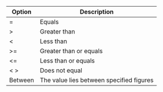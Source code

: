 <!-- markdownlint-disable-file MD041 -->
| Option | Description |
|---|---|
| = | Equals |
| &gt; | Greater than |
| &lt; | Less than |
| &gt;= | Greater than or equals |
| &lt;= | Less than or equals |
| &lt; &gt; | Does not equal |
| Between | The value lies between specified figures |

